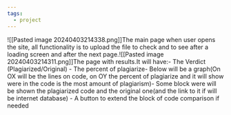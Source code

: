 ```yaml
---
tags:
  - project
---
```

![[Pasted image 20240403214338.png]]The main page when user opens the site, all functionality is to upload the file to check and to see after a loading screen and after the next page.![[Pasted image 20240403214311.png]]The page with results.It will have:- The Verdict (Plagiarized/Original) - The percent of plagiarize- Below will be a graph(On OX will be the lines on code, on OY the percent of plagiarize and it will show were in the code is the most amount of plagiarism)- Some block were will be shown the plagiarized code and the original one(and the link to it if will be internet database) - A button to extend the block of code comparison if needed